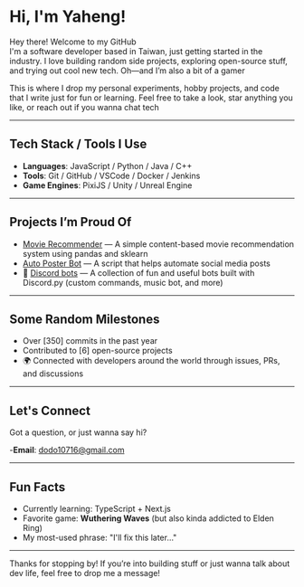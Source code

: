#  Hi, I'm Yaheng!

Hey there! Welcome to my GitHub   
I'm a software developer based in Taiwan, just getting started in the industry. I love building random side projects, exploring open-source stuff, and trying out cool new tech. Oh—and I’m also a bit of a gamer

This is where I drop my personal experiments, hobby projects, and code that I write just for fun or learning. Feel free to take a look, star anything you like, or reach out if you wanna chat tech

---

##  Tech Stack / Tools I Use

- **Languages**: JavaScript / Python / Java / C++
- **Tools**: Git / GitHub / VSCode / Docker / Jenkins
- **Game Engines**: PixiJS / Unity / Unreal Engine 

---

##  Projects I’m Proud Of

-  [Movie Recommender](https://github.com/OGYaheng/movie_recommend) — A simple content-based movie recommendation system using pandas and sklearn
-  [Auto Poster Bot](https://github.com/OGYaheng/social_media_automation) — A script that helps automate social media posts
- 🤖 [Discord bots](https://github.com/OGYaheng/discord-bots) — A collection of fun and useful bots built with Discord.py (custom commands, music bot, and more)

---

##  Some Random Milestones

- Over [350] commits in the past year
- Contributed to [6] open-source projects
- 🌍 Connected with developers around the world through issues, PRs, and discussions

---

##  Let's Connect

Got a question, or just wanna say hi?

-**Email**: [dodo10716@gmail.com](mailto:dodo10716@gmail.com)

---

## Fun Facts

- Currently learning: TypeScript + Next.js
- Favorite game: **Wuthering Waves** (but also kinda addicted to Elden Ring)
- My most-used phrase: "I'll fix this later…"

---

Thanks for stopping by! If you’re into building stuff or just wanna talk about dev life, feel free to drop me a message! 
